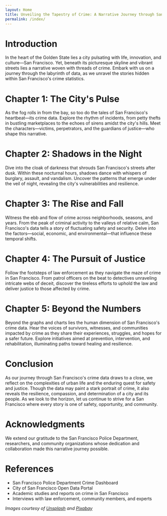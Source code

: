 ```yaml
---
layout: Home
title: Unveiling the Tapestry of Crime: A Narrative Journey through San Francisco's Data
permalink: /index/
---
```


# Introduction
In the heart of the Golden State lies a city pulsating with life, innovation, and culture—San Francisco. Yet, beneath its picturesque skyline and vibrant streets lies a narrative woven with threads of crime. Embark with us on a journey through the labyrinth of data, as we unravel the stories hidden within San Francisco's crime statistics.

# Chapter 1: The City's Pulse
As the fog rolls in from the bay, so too do the tales of San Francisco's heartbeat—its crime data. Explore the rhythm of incidents, from petty thefts in bustling marketplaces to the echoes of sirens amidst the city's hills. Meet the characters—victims, perpetrators, and the guardians of justice—who shape this narrative.

# Chapter 2: Shadows in the Night
Dive into the cloak of darkness that shrouds San Francisco's streets after dusk. Within these nocturnal hours, shadows dance with whispers of burglary, assault, and vandalism. Uncover the patterns that emerge under the veil of night, revealing the city's vulnerabilities and resilience.

# Chapter 3: The Rise and Fall
Witness the ebb and flow of crime across neighborhoods, seasons, and years. From the peak of criminal activity to the valleys of relative calm, San Francisco's data tells a story of fluctuating safety and security. Delve into the factors—social, economic, and environmental—that influence these temporal shifts.

# Chapter 4: The Pursuit of Justice
Follow the footsteps of law enforcement as they navigate the maze of crime in San Francisco. From patrol officers on the beat to detectives unraveling intricate webs of deceit, discover the tireless efforts to uphold the law and deliver justice to those affected by crime.

# Chapter 5: Beyond the Numbers
Beyond the graphs and charts lies the human dimension of San Francisco's crime data. Hear the voices of survivors, witnesses, and communities impacted by crime as they share their experiences, struggles, and hopes for a safer future. Explore initiatives aimed at prevention, intervention, and rehabilitation, illuminating paths toward healing and resilience.

# Conclusion
As our journey through San Francisco's crime data draws to a close, we reflect on the complexities of urban life and the enduring quest for safety and justice. Though the data may paint a stark portrait of crime, it also reveals the resilience, compassion, and determination of a city and its people. As we look to the horizon, let us continue to strive for a San Francisco where every story is one of safety, opportunity, and community.

# Acknowledgments
We extend our gratitude to the San Francisco Police Department, researchers, and community organizations whose dedication and collaboration made this narrative journey possible.

# References
- San Francisco Police Department Crime Dashboard
- City of San Francisco Open Data Portal
- Academic studies and reports on crime in San Francisco
- Interviews with law enforcement, community members, and experts

*Images courtesy of [Unsplash](https://unsplash.com) and [Pixabay](https://pixabay.com)*
